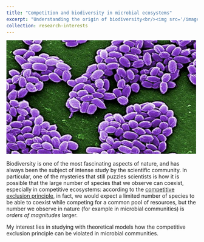 ```yaml
---
title: "Competition and biodiversity in microbial ecosystems"
excerpt: "Understanding the origin of biodiversity<br/><img src='/images/bacteria.png'>"
collection: research-interests
---
```


![Microbial colony observed with SEM microscopy (false colors)](/images/bacteria.png)

Biodiversity is one of the most fascinating aspects of nature, and has always been the subject of intense study by the scientific community. In particular, one of the mysteries that still puzzles scientists is how it is possible that the large number of species that we observe can coexist, especially in competitive ecosystems: according to the [competitive exclusion principle](http://science.sciencemag.org/content/131/3409/1292), in fact, we would expect a limited number of species to be able to coexist while competing for a common pool of resources, but the number we observe in nature (for example in microbial communities) is *orders of magnitudes* larger.

My interest lies in studying with theoretical models how the competitive exclusion principle can be violated in microbial communities.
